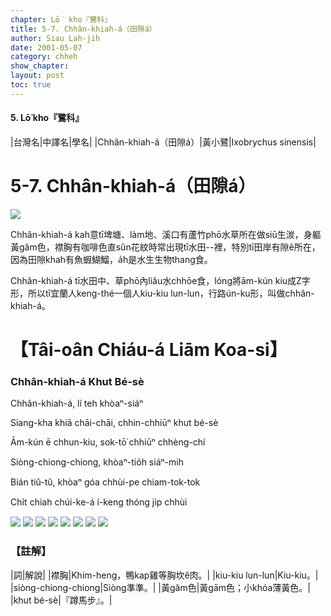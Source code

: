 ```yaml
---
chapter: Lō͘ kho『鷺科』
title: 5-7. Chhân-khiah-á（田隙á）
author: Siau Lah-jih
date: 2001-05-07
category: chheh
show_chapter:
layout: post
toc: true
---
```


#### 5. Lō͘ kho『鷺科』

|台灣名|中譯名|學名|
|Chhân-khiah-á（田隙á）|黃小鷺|Ixobrychus sinensis|


# 5-7. Chhân-khiah-á（田隙á）

![](../too5/05/05-7-5.Chhân-khiah-á.jpg)


Chhân-khiah-á kah意tī埤塘、làm地、溪口有蘆竹phō水草所在做siū生湠，身軀黃gâm色，襟胸有咖啡色直sûn花紋時常出現tī水田--裡，特別tī田岸有隙ê所在，因為田隙khah有魚蝦鰗鰡，a̍h是水生生物thang食。

Chhân-khiah-á tī水田中、草phō內liâu水chhōe食，lóng將ām-kún kiu成Z字形，所以tī宜蘭人keng-thé一個人kiu-kiu lun-lun，行路ún-ku形，叫做chhân-khiah-á。

# 【Tâi-oân Chiáu-á Liām Koa-si】

### **Chhân-khiah-á Khut Bé-sè**

Chhân-khiah-á, lí teh khòaⁿ-siáⁿ 

Siang-kha khiā chāi-chāi, chhin-chhiūⁿ khut bé-sè

Ām-kún ē chhun-kiu, sok-tō͘ chhiūⁿ chhèng-chí

Siòng-chiong-chiong, khòaⁿ-tio̍h siáⁿ-mih 

Bián tiû-tû, khòaⁿ góa chhùi-pe chiam-tok-tok

Chi̍t chiah chúi-ke-á í-keng thóng ji̍p chhùi


![](../too5/05/05-7-7.Chhân-khiah-á.jpg)
![](../too5/05/05-7-4.Chhân-khiah-á.jpg)
![](../too5/05/05-7-6.Chhân-khiah-á.jpg)
![](../too5/05/05-7-8.Chhân-khiah-á.jpg)
![](../too5/05/05-7-9.Chhân-khiah-á.jpg)
![](../too5/05/05-7-1.Chhân-khiah-á.jpg)
![](../too5/05/05-7-2.Chhân-khiah-á.jpg)
![](../too5/05/05-7-3.Chhân-khiah-á.jpg)


### 【註解】

|詞|解說|
|襟胸|Khim-heng，鴨kap雞等胸坎ê肉。|
|kiu-kiu lun-lun|Kiu-kiu。|
|siòng-chiong-chiong|Siòng準準。|
|黃gâm色|黃gām色；小khóa薄黃色。|
|khut bé-sè|『蹲馬步』。|
